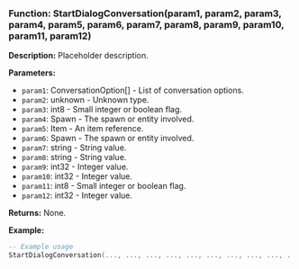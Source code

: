### Function: StartDialogConversation(param1, param2, param3, param4, param5, param6, param7, param8, param9, param10, param11, param12)

**Description:**
Placeholder description.

**Parameters:**
- `param1`: ConversationOption[] - List of conversation options.
- `param2`: unknown - Unknown type.
- `param3`: int8 - Small integer or boolean flag.
- `param4`: Spawn - The spawn or entity involved.
- `param5`: Item - An item reference.
- `param6`: Spawn - The spawn or entity involved.
- `param7`: string - String value.
- `param8`: string - String value.
- `param9`: int32 - Integer value.
- `param10`: int32 - Integer value.
- `param11`: int8 - Small integer or boolean flag.
- `param12`: int32 - Integer value.

**Returns:** None.

**Example:**

```lua
-- Example usage
StartDialogConversation(..., ..., ..., ..., ..., ..., ..., ..., ..., ..., ..., ...)
```
